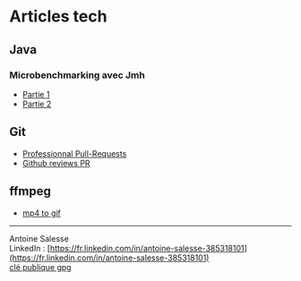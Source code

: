 Articles tech
=========

## Java
### Microbenchmarking avec Jmh
* [Partie 1](https://t4w4n3.github.io/article-jmh-01.html)
* [Partie 2](https://t4w4n3.github.io/article-jmh-02.html)

## Git
* [Professionnal Pull-Requests](splitter_pull-request)
* [Github reviews PR](github_pr_reviews_style)

## ffmpeg
* [mp4 to gif](https://t4w4n3.github.io/extraire_gif_hq_long_videos.html)

---------------
Antoine Salesse  
LinkedIn : [https://fr.linkedin.com/in/antoine-salesse-385318101](https://fr.linkedin.com/in/antoine-salesse-385318101)  
[clé publique gpg](antoine_salesse_pub.gpg)
